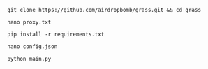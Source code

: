 ```git clone https://github.com/airdropbomb/grass.git && cd grass```

```nano proxy.txt```

```pip install -r requirements.txt```

```nano config.json```

```python main.py```
